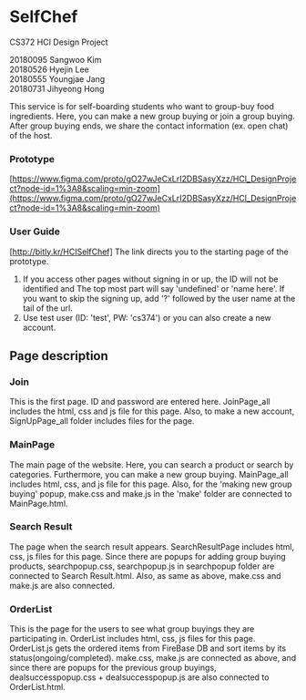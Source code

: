 # SelfChef
CS372 HCI Design Project

20180095 Sangwoo Kim\
20180526 Hyejin Lee\
20180555 Youngjae Jang\
20180731 Jihyeong Hong

This service is for self-boarding students who want to group-buy food ingredients.
Here, you can make a new group buying or join a group buying.
After group buying ends, we share the contact information (ex. open chat) of the host.

### Prototype
[https://www.figma.com/proto/gO27wJeCxLrI2DBSasyXzz/HCI_DesignProject?node-id=1%3A8&scaling=min-zoom](https://www.figma.com/proto/gO27wJeCxLrI2DBSasyXzz/HCI_DesignProject?node-id=1%3A8&scaling=min-zoom)

### User Guide
[http://bitly.kr/HCISelfChef]
The link directs you to the starting page of the prototype.
1. If you access other pages without signing in or up, the ID will not be identified and The top most part will say 'undefined' or 'name here'.
If you want to skip the signing up, add '?' followed by the user name at the tail of the url.
2. Use test user (ID: 'test', PW: 'cs374') or you can also create a new account.

## Page description
### Join
This is the first page. ID and password are entered here.
JoinPage_all includes the html, css and js file for this page.
Also, to make a new account, SignUpPage_all folder includes files for the page.

### MainPage
The main page of the website. Here, you can search a product or search by categories. Furthermore, you can make a new group buying.
MainPage_all includes html, css, and js file for this page. Also, for the 'making new group buying' popup, make.css and make.js in the 'make' folder are connected to MainPage.html.

### Search Result
The page when the search result appears. SearchResultPage includes html, css, js files for this page. Since there are popups for adding group buying products, searchpopup.css, searchpopup.js in searchpopup folder are connected to Search Result.html. Also, as same as above, make.css and make.js are also connected. 

### OrderList
This is the page for the users to see what group buyings they are participating in.
OrderList includes html, css, js files for this page. 
OrderList.js gets the ordered items from FireBase DB and sort items by its status(ongoing/completed).
make.css, make.js are connected as above, and since there are popups for the previous group buyings, dealsuccesspopup.css + dealsuccesspopup.js are also connected to OrderList.html.
